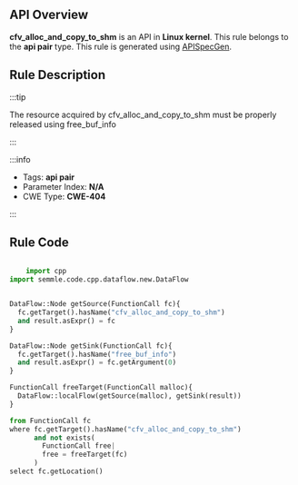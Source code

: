 ---
---


## API Overview
**cfv_alloc_and_copy_to_shm** is an API in **Linux kernel**. This rule belongs to the **api pair** type. This rule is generated using [APISpecGen](../../tools/APISpecGen).
## Rule Description

:::tip

The resource acquired by cfv_alloc_and_copy_to_shm must be properly released using free_buf_info

:::

:::info

- Tags: **api pair**
- Parameter Index: **N/A**
- CWE Type: **CWE-404**

:::

## Rule Code
```python

    import cpp
import semmle.code.cpp.dataflow.new.DataFlow


DataFlow::Node getSource(FunctionCall fc){
  fc.getTarget().hasName("cfv_alloc_and_copy_to_shm")
  and result.asExpr() = fc
}

DataFlow::Node getSink(FunctionCall fc){
  fc.getTarget().hasName("free_buf_info")
  and result.asExpr() = fc.getArgument(0)
}

FunctionCall freeTarget(FunctionCall malloc){
  DataFlow::localFlow(getSource(malloc), getSink(result))
}

from FunctionCall fc
where fc.getTarget().hasName("cfv_alloc_and_copy_to_shm")
      and not exists(
        FunctionCall free| 
        free = freeTarget(fc)
      )
select fc.getLocation()

    
```